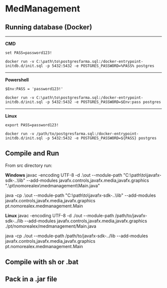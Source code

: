 # MedManagement

## Running database (Docker)
--------
**CMD**

```
set PASS=password123!

docker run -v C:\path\to\postgresfarma.sql:/docker-entrypoint-initdb.d/init.sql -p 5432:5432 -e POSTGRES_PASSWORD=%PASS% postgres
```

--------
**Powershell**

```
$Env:PASS = 'password123!'

docker run -v C:\path\to\postgresfarma.sql:/docker-entrypoint-initdb.d/init.sql -p 5432:5432 -e POSTGRES_PASSWORD=$Env:pass postgres
```

--------
**Linux**

```
export PASS=password123!

docker run -v /path/to/postgresfarma.sql:/docker-entrypoint-initdb.d/init.sql -p 5432:5432 -e POSTGRES_PASSWORD=${PASS} postgres
```

## Compile and Run

From src directory run:

**Windows**
javac -encoding UTF-8 -d .\out --module-path "C:\path\to\javafx-sdk-..\lib" --add-modules javafx.controls,javafx.media,javafx.graphics ".\pt\nomorealex\medmanagement\Main.java"

java -cp .\out --module-path "C:\path\to\javafx-sdk-..\lib" --add-modules javafx.controls,javafx.media,javafx.graphics pt.nomorealex.medmanagement.Main


**Linux**
javac -encoding UTF-8 -d ./out --module-path /path/to/javafx-sdk-../lib --add-modules javafx.controls,javafx.media,javafx.graphics ./pt/nomorealex/medmanagement/Main.java

java -cp ./out --module-path /path/to/javafx-sdk-../lib --add-modules javafx.controls,javafx.media,javafx.graphics pt.nomorealex.medmanagement.Main

## Compile with sh or .bat

## Pack in a .jar file
